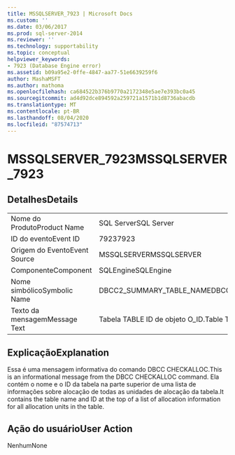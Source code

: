 ```yaml
---
title: MSSQLSERVER_7923 | Microsoft Docs
ms.custom: ''
ms.date: 03/06/2017
ms.prod: sql-server-2014
ms.reviewer: ''
ms.technology: supportability
ms.topic: conceptual
helpviewer_keywords:
- 7923 (Database Engine error)
ms.assetid: b09a95e2-0ffe-4847-aa77-51e6639259f6
author: MashaMSFT
ms.author: mathoma
ms.openlocfilehash: ca684522b376b9770a2172348e5ae7e393bc0a45
ms.sourcegitcommit: ad4d92dce894592a259721a1571b1d8736abacdb
ms.translationtype: MT
ms.contentlocale: pt-BR
ms.lasthandoff: 08/04/2020
ms.locfileid: "87574713"
---
```

# <a name="mssqlserver_7923"></a><span data-ttu-id="be9c0-102">MSSQLSERVER_7923</span><span class="sxs-lookup"><span data-stu-id="be9c0-102">MSSQLSERVER_7923</span></span>
    
## <a name="details"></a><span data-ttu-id="be9c0-103">Detalhes</span><span class="sxs-lookup"><span data-stu-id="be9c0-103">Details</span></span>  
  
|||  
|-|-|  
|<span data-ttu-id="be9c0-104">Nome do Produto</span><span class="sxs-lookup"><span data-stu-id="be9c0-104">Product Name</span></span>|<span data-ttu-id="be9c0-105">SQL Server</span><span class="sxs-lookup"><span data-stu-id="be9c0-105">SQL Server</span></span>|  
|<span data-ttu-id="be9c0-106">ID do evento</span><span class="sxs-lookup"><span data-stu-id="be9c0-106">Event ID</span></span>|<span data-ttu-id="be9c0-107">7923</span><span class="sxs-lookup"><span data-stu-id="be9c0-107">7923</span></span>|  
|<span data-ttu-id="be9c0-108">Origem do Evento</span><span class="sxs-lookup"><span data-stu-id="be9c0-108">Event Source</span></span>|<span data-ttu-id="be9c0-109">MSSQLSERVER</span><span class="sxs-lookup"><span data-stu-id="be9c0-109">MSSQLSERVER</span></span>|  
|<span data-ttu-id="be9c0-110">Componente</span><span class="sxs-lookup"><span data-stu-id="be9c0-110">Component</span></span>|<span data-ttu-id="be9c0-111">SQLEngine</span><span class="sxs-lookup"><span data-stu-id="be9c0-111">SQLEngine</span></span>|  
|<span data-ttu-id="be9c0-112">Nome simbólico</span><span class="sxs-lookup"><span data-stu-id="be9c0-112">Symbolic Name</span></span>|<span data-ttu-id="be9c0-113">DBCC2_SUMMARY_TABLE_NAME</span><span class="sxs-lookup"><span data-stu-id="be9c0-113">DBCC2_SUMMARY_TABLE_NAME</span></span>|  
|<span data-ttu-id="be9c0-114">Texto da mensagem</span><span class="sxs-lookup"><span data-stu-id="be9c0-114">Message Text</span></span>|<span data-ttu-id="be9c0-115">Tabela TABLE                ID de objeto O_ID.</span><span class="sxs-lookup"><span data-stu-id="be9c0-115">Table TABLE                Object ID O_ID.</span></span>|  
  
## <a name="explanation"></a><span data-ttu-id="be9c0-116">Explicação</span><span class="sxs-lookup"><span data-stu-id="be9c0-116">Explanation</span></span>  
 <span data-ttu-id="be9c0-117">Essa é uma mensagem informativa do comando DBCC CHECKALLOC.</span><span class="sxs-lookup"><span data-stu-id="be9c0-117">This is an informational message from the DBCC CHECKALLOC command.</span></span> <span data-ttu-id="be9c0-118">Ela contém o nome e o ID da tabela na parte superior de uma lista de informações sobre alocação de todas as unidades de alocação da tabela.</span><span class="sxs-lookup"><span data-stu-id="be9c0-118">It contains the table name and ID at the top of a list of allocation information for all allocation units in the table.</span></span>  
  
## <a name="user-action"></a><span data-ttu-id="be9c0-119">Ação do usuário</span><span class="sxs-lookup"><span data-stu-id="be9c0-119">User Action</span></span>  
 <span data-ttu-id="be9c0-120">Nenhum</span><span class="sxs-lookup"><span data-stu-id="be9c0-120">None</span></span>  
  
  
